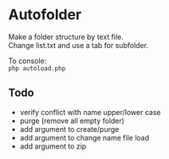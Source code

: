 # Autofolder
  
Make a folder structure by text file.  
Change list.txt and use a tab for subfolder.  

To console:  
`php autoload.php`

## Todo
  
- verify conflict with name upper/lower case
- purge (remove all empty folder)
- add argument to create/purge
- add argument to change name file load
- add argument to zip 